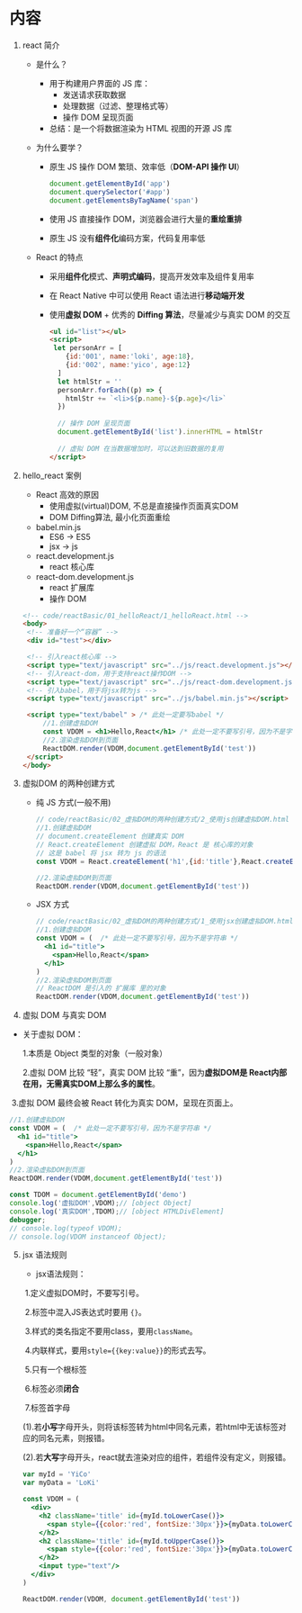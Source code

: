 # 内容

1. react 简介

   - 是什么？

     - 用于构建用户界面的 JS 库：
       - 发送请求获取数据
       - 处理数据（过滤、整理格式等）
       - 操作 DOM 呈现页面
     - 总结：是一个将数据渲染为 HTML 视图的开源 JS 库

   - 为什么要学？

     - 原生 JS 操作 DOM 繁琐、效率低（**DOM-API 操作 UI**）

       ```javascript
       document.getElementById('app')
       document.querySelector('#app')
       document.getElementsByTagName('span')
       ```

     - 使用 JS 直接操作 DOM，浏览器会进行大量的**重绘重排**

     - 原生 JS 没有**组件化**编码方案，代码复用率低

   - React 的特点

     - 采用**组件化**模式、**声明式编码**，提高开发效率及组件复用率

     - 在 React Native 中可以使用 React 语法进行**移动端开发**

     - 使用**虚拟 DOM** + 优秀的 **Diffing 算法**，尽量减少与真实 DOM 的交互

       ```html
       <ul id="list"></ul>
       <script>
       	let personArr = [
           {id:'001', name:'loki', age:18},
           {id:'002', name:'yico', age:12}
         ]
         let htmlStr = ''
         personArr.forEach((p) => {
           htmlStr += `<li>${p.name}-${p.age}</li>`
         })
         
         // 操作 DOM 呈现页面
         document.getElementById('list').innerHTML = htmlStr
         
         // 虚拟 DOM 在当数据增加时，可以达到旧数据的复用
       </script>
       ```

2. hello_react 案例

   - React 高效的原因
     - 使用虚拟(virtual)DOM, 不总是直接操作页面真实DOM
     - DOM Diffing算法, 最小化页面重绘
   - babel.min.js
     - ES6 -> ES5
     - jsx -> js
   - react.development.js
     - react 核心库
   - react-dom.development.js
     - react 扩展库
     - 操作 DOM

   ```html
   <!-- code/reactBasic/01_helloReact/1_helloReact.html -->
   <body>
   	<!-- 准备好一个“容器” -->
   	<div id="test"></div>
   
   	<!-- 引入react核心库 -->
   	<script type="text/javascript" src="../js/react.development.js"></script>
   	<!-- 引入react-dom，用于支持react操作DOM -->
   	<script type="text/javascript" src="../js/react-dom.development.js"></script>
   	<!-- 引入babel，用于将jsx转为js -->
   	<script type="text/javascript" src="../js/babel.min.js"></script>
   
   	<script type="text/babel" > /* 此处一定要写babel */
   		//1.创建虚拟DOM
   		const VDOM = <h1>Hello,React</h1> /* 此处一定不要写引号，因为不是字符串 */
   		//2.渲染虚拟DOM到页面
   		ReactDOM.render(VDOM,document.getElementById('test'))
   	</script>
   </body>
   ```

3. 虚拟DOM 的两种创建方式

   - 纯 JS 方式(一般不用)

     ```javascript
     // code/reactBasic/02_虚拟DOM的两种创建方式/2_使用js创建虚拟DOM.html
     //1.创建虚拟DOM
     // document.createElement 创建真实 DOM
     // React.createElement 创建虚拟 DOM，React 是 核心库的对象
     // 这是 babel 将 jsx 转为 js 的语法
     const VDOM = React.createElement('h1',{id:'title'},React.createElement('span',{},'Hello,React'))
     
     //2.渲染虚拟DOM到页面
     ReactDOM.render(VDOM,document.getElementById('test'))
     ```

   - JSX 方式

     ```jsx
     // code/reactBasic/02_虚拟DOM的两种创建方式/1_使用jsx创建虚拟DOM.html
     //1.创建虚拟DOM
     const VDOM = (  /* 此处一定不要写引号，因为不是字符串 */
       <h1 id="title">
         <span>Hello,React</span>
       </h1>
     )
     //2.渲染虚拟DOM到页面
     // ReactDOM 是引入的 扩展库 里的对象
     ReactDOM.render(VDOM,document.getElementById('test'))
     ```
4. 虚拟 DOM 与真实 DOM
  - 关于虚拟 DOM：

    1.本质是 Object 类型的对象（一般对象）

    2.虚拟 DOM 比较 “轻”，真实 DOM 比较 “重”，因为**虚拟DOM是 React内部在用，无需真实DOM上那么多的属性**。

  ​  3.虚拟 DOM 最终会被 React 转化为真实 DOM，呈现在页面上。

  ```jsx
  //1.创建虚拟DOM
  const VDOM = (  /* 此处一定不要写引号，因为不是字符串 */
    <h1 id="title">
      <span>Hello,React</span>
    </h1>
  ) 
  //2.渲染虚拟DOM到页面
  ReactDOM.render(VDOM,document.getElementById('test'))

  const TDOM = document.getElementById('demo')
  console.log('虚拟DOM',VDOM);// [object Object]
  console.log('真实DOM',TDOM);// [object HTMLDivElement]
  debugger;
  // console.log(typeof VDOM);
  // console.log(VDOM instanceof Object);
  ```


5. jsx 语法规则

   - jsx语法规则：

   ​            1.定义虚拟DOM时，不要写引号。

   ​            2.标签中混入JS表达式时要用 ```{}```。

   ​            3.样式的类名指定不要用class，要用```className```。

   ​            4.内联样式，要用```style={{key:value}}```的形式去写。

   ​            5.只有一个根标签

   ​            6.标签必须**闭合**

   ​            7.标签首字母

   ​                (1).若**小写**字母开头，则将该标签转为html中同名元素，若html中无该标签对应的同名元素，则报错。

   ​                (2).若**大写**字母开头，react就去渲染对应的组件，若组件没有定义，则报错。

   ```jsx
   var myId = 'YiCo'
   var myData = 'LoKi'
   
   const VDOM = (
     <div>
       <h2 className='title' id={myId.toLowerCase()}>
         <span style={{color:'red', fontSize:'30px'}}>{myData.toLowerCase()}</span>
       </h2>
       <h2 className='title' id={myId.toUpperCase()}>
         <span style={{color:'red', fontSize:'30px'}}>{myData.toLowerCase()}</span>
       </h2>
       <input type="text"/>
     </div>
   )
   
   ReactDOM.render(VDOM, document.getElementById('test'))
   ```

   

     

   
       